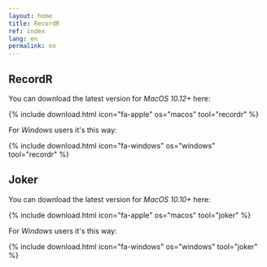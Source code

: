 ```yaml
---
layout: home
title: RecordR
ref: index
lang: en
permalink: en
---
```


## RecordR

You can download the latest version for *MacOS 10.12+* here:

{% include download.html
    icon="fa-apple"
    os="macos"
    tool="recordr"
%}

<!--
You can download the latest version for *MacOS 10.13+* here:

{% include download.html
    icon="fa-apple"
    os="macos1013"
%}

For older *MacOS* version (10.10+), please use this download button:

{% include download.html
    icon="fa-apple"
    os="macos1010"
%}
-->

For *Windows* users it's this way:

{% include download.html
    icon="fa-windows"
    os="windows"
    tool="recordr"
%}

<!--
## Change log:

### RecordR 20.6

- Better audio file naming
- Restore zoom in/out with key *I* and *O*

### RecordR 20.5

- Option to listen the original version during recording
- New *Talk* button to talk to the artistic director if one is affected to the recording task
- Progress indicator for the current character
- New script view with current character sentences highlighted in:
  - Orange if the sentence is not recorded yet
  - Green if the sentence is recorded
- New *Next* button to switch to next character sentence
- New *Help > Contact support...* menu item
- New shortcut:
  - *Space* for playing with original soundtrack
  - *R* for recording (instead of *Ctrl+R*)
  - *P* for playing the recorded sentence
  - *B / Left* to switch to previous character sentence
  - *N / Right* to switch to next character sentence
  - *Up* to switch to previous sentence in the script
  - *Down* to switch to next sentence in the script
  - *K* to switch to previous take
  - *J* to switch to next take
- Possibility to change the *RecordR* window size / full screen mode
- Various minor improvement and bug fix
-->

## Joker

You can download the latest version for *MacOS 10.10+* here:

{% include download.html
    icon="fa-apple"
    os="macos"
    tool="joker"
%}

For *Windows* users it's this way:

{% include download.html
    icon="fa-windows"
    os="windows"
    tool="joker"
%}

